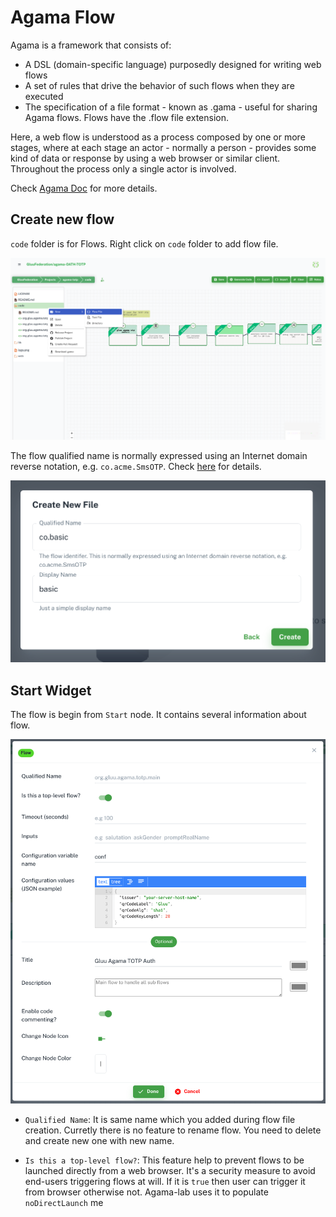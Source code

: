# Agama Flow

Agama is a framework that consists of:

- A DSL (domain-specific language) purposedly designed for writing web flows
- A set of rules that drive the behavior of such flows when they are executed
- The specification of a file format - known as .gama - useful for sharing Agama flows. Flows have the .flow file extension.

Here, a web flow is understood as a process composed by one or more stages, where at each stage an actor - normally a person - provides some kind of data or response by using a web browser or similar client. Throughout the process only a single actor is involved.

Check [Agama Doc](https://docs.jans.io/head/agama/introduction/) for more details.

## Create new flow

`code` folder is for Flows. Right click on `code` folder to add flow file.

![agama-14](./assets/agama-14.png)

The flow qualified name is normally expressed using an Internet domain reverse notation, e.g. `co.acme.SmsOTP`.
Check [here](https://docs.jans.io/head/agama/language-reference/#flow-structure) for details.

![agama-18](./assets/agama-18.png)

## Start Widget

The flow is begin from `Start` node. It contains several information about flow.

![alt text](image.png)

- `Qualified Name`: It is same name which you added during flow file creation. Curretly there is no feature to rename flow. You need to delete and create new one with new name.

- `Is this a top-level flow?`: This feature help to prevent flows to be launched directly from a web browser. It's a security measure to avoid end-users triggering flows at will. If it is `true` then user can trigger it from browser otherwise not. Agama-lab uses it to populate `noDirectLaunch` me
